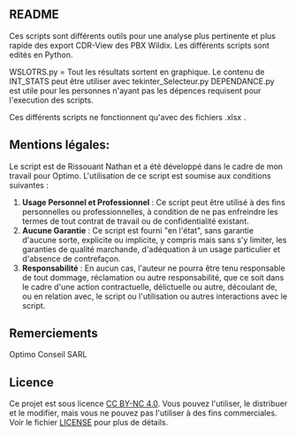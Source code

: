 ## README
Ces scripts sont différents outils pour une analyse plus pertinente et plus rapide des export CDR-View des PBX Wildix.
Les différents scripts sont edités en Python.

WSLOTRS.py = Tout les résultats sortent en graphique.
Le contenu de INT_STATS peut être utiliser avec tekinter_Selecteur.py
DEPENDANCE.py est utile pour les personnes n'ayant pas les dépences requisent pour l'execution des scripts.

Ces différents scripts ne fonctionnent qu'avec des fichiers .xlsx .

## Mentions légales:
Le script est de Rissouant Nathan et a été développé dans le cadre de mon travail pour Optimo. L'utilisation de ce script est soumise aux conditions suivantes :

1. **Usage Personnel et Professionnel** : Ce script peut être utilisé à des fins personnelles ou professionnelles, à condition de ne pas enfreindre les termes de tout contrat de travail ou de confidentialité existant.
2. **Aucune Garantie** : Ce script est fourni "en l'état", sans garantie d'aucune sorte, explicite ou implicite, y compris mais sans s'y limiter, les garanties de qualité marchande, d'adéquation à un usage particulier et d'absence de contrefaçon.
3. **Responsabilité** : En aucun cas, l'auteur ne pourra être tenu responsable de tout dommage, réclamation ou autre responsabilité, que ce soit dans le cadre d'une action contractuelle, délictuelle ou autre, découlant de, ou en relation avec, le script ou l'utilisation ou autres interactions avec le script.

## Remerciements
Optimo Conseil SARL


## Licence

Ce projet est sous licence [CC BY-NC 4.0](LICENSE). Vous pouvez l'utiliser, le distribuer et le modifier, mais vous ne pouvez pas l'utiliser à des fins commerciales. Voir le fichier [LICENSE](LICENSE) pour plus de détails.
